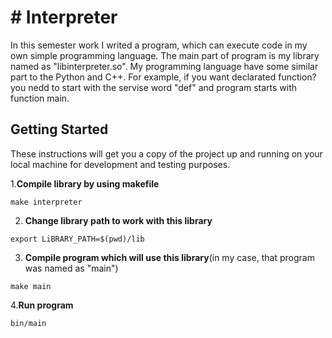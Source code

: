 # # Interpreter

In this semester work I writed a program, which can execute code in my own simple programming language. The main part of program is my library named as "libinterpreter.so". My programming language have some similar part to the Python and C++. For example, if you want declarated function? you nedd to start with the servise word "def" and program starts with function main.

## Getting Started

These instructions will get you a copy of the project up and running on your local machine for development and testing purposes.

1.**Compile library by using makefile**

```
make interpreter
```

2. **Change library path to work with this library**

```
export LiBRARY_PATH=$(pwd)/lib
```

3. **Compile program which will use this library**(in my case, that program was named as "main")

```
make main
```

4.**Run program**
```
bin/main
```
